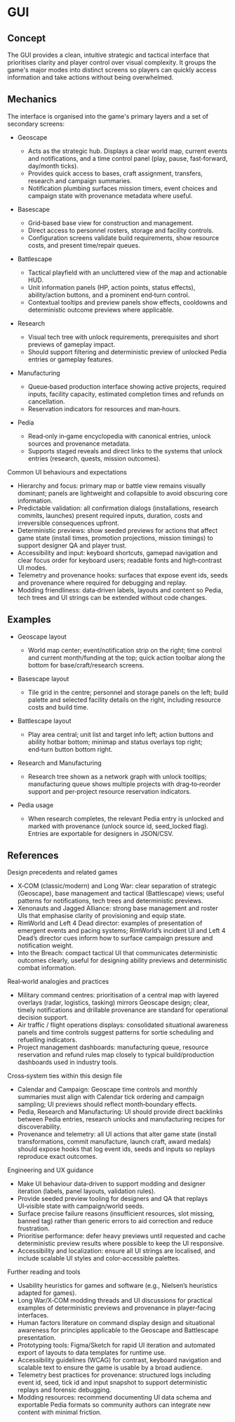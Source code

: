 
# GUI

## Concept

The GUI provides a clean, intuitive strategic and tactical interface that prioritises clarity and player control over visual complexity. It groups the game's major modes into distinct screens so players can quickly access information and take actions without being overwhelmed.

## Mechanics

The interface is organised into the game's primary layers and a set of secondary screens:

- Geoscape
  - Acts as the strategic hub. Displays a clear world map, current events and notifications, and a time control panel (play, pause, fast‑forward, day/month ticks).
  - Provides quick access to bases, craft assignment, transfers, research and campaign summaries.
  - Notification plumbing surfaces mission timers, event choices and campaign state with provenance metadata where useful.

- Basescape
  - Grid‑based base view for construction and management.
  - Direct access to personnel rosters, storage and facility controls.
  - Configuration screens validate build requirements, show resource costs, and present time/repair queues.

- Battlescape
  - Tactical playfield with an uncluttered view of the map and actionable HUD.
  - Unit information panels (HP, action points, status effects), ability/action buttons, and a prominent end‑turn control.
  - Contextual tooltips and preview panels show effects, cooldowns and deterministic outcome previews where applicable.

- Research
  - Visual tech tree with unlock requirements, prerequisites and short previews of gameplay impact.
  - Should support filtering and deterministic preview of unlocked Pedia entries or gameplay features.

- Manufacturing
  - Queue‑based production interface showing active projects, required inputs, facility capacity, estimated completion times and refunds on cancellation.
  - Reservation indicators for resources and man‑hours.

- Pedia
  - Read‑only in‑game encyclopedia with canonical entries, unlock sources and provenance metadata.
  - Supports staged reveals and direct links to the systems that unlock entries (research, quests, mission outcomes).

Common UI behaviours and expectations

- Hierarchy and focus: primary map or battle view remains visually dominant; panels are lightweight and collapsible to avoid obscuring core information.
- Predictable validation: all confirmation dialogs (installations, research commits, launches) present required inputs, duration, costs and irreversible consequences upfront.
- Deterministic previews: show seeded previews for actions that affect game state (install times, promotion projections, mission timings) to support designer QA and player trust.
- Accessibility and input: keyboard shortcuts, gamepad navigation and clear focus order for keyboard users; readable fonts and high‑contrast UI modes.
- Telemetry and provenance hooks: surfaces that expose event ids, seeds and provenance where required for debugging and replay.
- Modding friendliness: data‑driven labels, layouts and content so Pedia, tech trees and UI strings can be extended without code changes.

## Examples

- Geoscape layout
  - World map center; event/notification strip on the right; time control and current month/funding at the top; quick action toolbar along the bottom for base/craft/research screens.

- Basescape layout
  - Tile grid in the centre; personnel and storage panels on the left; build palette and selected facility details on the right, including resource costs and build time.

- Battlescape layout
  - Play area central; unit list and target info left; action buttons and ability hotbar bottom; minimap and status overlays top right; end‑turn button bottom right.

- Research and Manufacturing
  - Research tree shown as a network graph with unlock tooltips; manufacturing queue shows multiple projects with drag‑to‑reorder support and per‑project resource reservation indicators.

- Pedia usage
  - When research completes, the relevant Pedia entry is unlocked and marked with provenance (unlock source id, seed_locked flag). Entries are exportable for designers in JSON/CSV.

## References

Design precedents and related games

- X‑COM (classic/modern) and Long War: clear separation of strategic (Geoscape), base management and tactical (Battlescape) views; useful patterns for notifications, tech trees and deterministic previews.
- Xenonauts and Jagged Alliance: strong base management and roster UIs that emphasise clarity of provisioning and equip state.
- RimWorld and Left 4 Dead director: examples of presentation of emergent events and pacing systems; RimWorld’s incident UI and Left 4 Dead’s director cues inform how to surface campaign pressure and notification weight.
- Into the Breach: compact tactical UI that communicates deterministic outcomes clearly, useful for designing ability previews and deterministic combat information.

Real‑world analogies and practices

- Military command centres: prioritisation of a central map with layered overlays (radar, logistics, tasking) mirrors Geoscape design; clear, timely notifications and drillable provenance are standard for operational decision support.
- Air traffic / flight operations displays: consolidated situational awareness panels and time controls suggest patterns for sortie scheduling and refuelling indicators.
- Project management dashboards: manufacturing queue, resource reservation and refund rules map closely to typical build/production dashboards used in industry tools.

Cross‑system ties within this design file

- Calendar and Campaign: Geoscape time controls and monthly summaries must align with Calendar tick ordering and campaign sampling; UI previews should reflect month‑boundary effects.
- Pedia, Research and Manufacturing: UI should provide direct backlinks between Pedia entries, research unlocks and manufacturing recipes for discoverability.
- Provenance and telemetry: all UI actions that alter game state (install transformations, commit manufacture, launch craft, award medals) should expose hooks that log event ids, seeds and inputs so replays reproduce exact outcomes.

Engineering and UX guidance

- Make UI behaviour data‑driven to support modding and designer iteration (labels, panel layouts, validation rules).
- Provide seeded preview tooling for designers and QA that replays UI‑visible state with campaign/world seeds.
- Surface precise failure reasons (insufficient resources, slot missing, banned tag) rather than generic errors to aid correction and reduce frustration.
- Prioritise performance: defer heavy previews until requested and cache deterministic preview results where possible to keep the UI responsive.
- Accessibility and localization: ensure all UI strings are localised, and include scalable UI styles and color‑accessible palettes.

Further reading and tools

- Usability heuristics for games and software (e.g., Nielsen’s heuristics adapted for games).
- Long War/X‑COM modding threads and UI discussions for practical examples of deterministic previews and provenance in player‑facing interfaces.
- Human factors literature on command display design and situational awareness for principles applicable to the Geoscape and Battlescape presentation.
- Prototyping tools: Figma/Sketch for rapid UI iteration and automated export of layouts to data templates for runtime use.
- Accessibility guidelines (WCAG) for contrast, keyboard navigation and scalable text to ensure the game is usable by a broad audience.
- Telemetry best practices for provenance: structured logs including event id, seed, tick id and input snapshot to support deterministic replays and forensic debugging.
- Modding resources: recommend documenting UI data schema and exportable Pedia formats so community authors can integrate new content with minimal friction.
